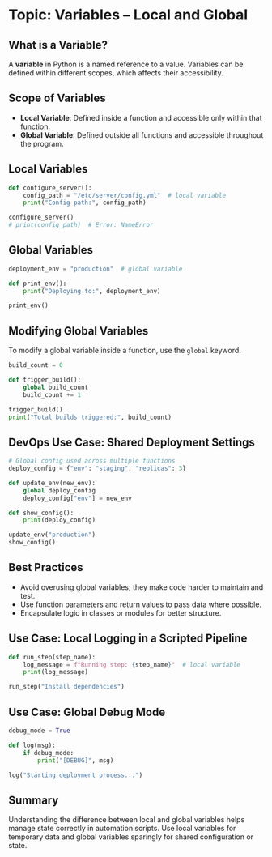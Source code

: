 
# Topic: Variables – Local and Global

## What is a Variable?
A **variable** in Python is a named reference to a value. Variables can be defined within different scopes, which affects their accessibility.

## Scope of Variables
- **Local Variable**: Defined inside a function and accessible only within that function.
- **Global Variable**: Defined outside all functions and accessible throughout the program.

## Local Variables
```python
def configure_server():
    config_path = "/etc/server/config.yml"  # local variable
    print("Config path:", config_path)

configure_server()
# print(config_path)  # Error: NameError
```

## Global Variables
```python
deployment_env = "production"  # global variable

def print_env():
    print("Deploying to:", deployment_env)

print_env()
```

## Modifying Global Variables
To modify a global variable inside a function, use the `global` keyword.

```python
build_count = 0

def trigger_build():
    global build_count
    build_count += 1

trigger_build()
print("Total builds triggered:", build_count)
```

## DevOps Use Case: Shared Deployment Settings
```python
# Global config used across multiple functions
deploy_config = {"env": "staging", "replicas": 3}

def update_env(new_env):
    global deploy_config
    deploy_config["env"] = new_env

def show_config():
    print(deploy_config)

update_env("production")
show_config()
```

## Best Practices
- Avoid overusing global variables; they make code harder to maintain and test.
- Use function parameters and return values to pass data where possible.
- Encapsulate logic in classes or modules for better structure.

## Use Case: Local Logging in a Scripted Pipeline
```python
def run_step(step_name):
    log_message = f"Running step: {step_name}"  # local variable
    print(log_message)

run_step("Install dependencies")
```

## Use Case: Global Debug Mode
```python
debug_mode = True

def log(msg):
    if debug_mode:
        print("[DEBUG]", msg)

log("Starting deployment process...")
```

## Summary
Understanding the difference between local and global variables helps manage state correctly in automation scripts. Use local variables for temporary data and global variables sparingly for shared configuration or state.
